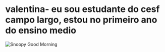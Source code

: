 # valentina- eu sou estudante do cesf campo largo, estou no primeiro ano do ensino medio 
![Snoopy Good Morning](https://i.pinimg.com/originals/bc/1c/97/bc1c97a0ca8dd5c4ad99449602119445.gif)
